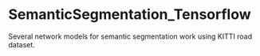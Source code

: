 # SemanticSegmentation_Tensorflow
Several network models for semantic segmentation work using KITTI road dataset.
